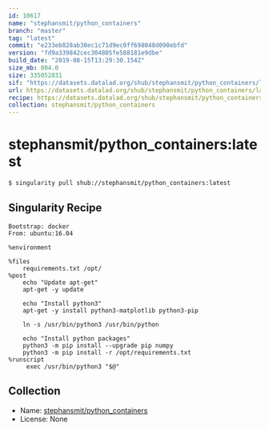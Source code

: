 ```yaml
---
id: 10617
name: "stephansmit/python_containers"
branch: "master"
tag: "latest"
commit: "e233eb828ab30ec1c71d9ec0ff698048d090ebfd"
version: "fd9a339842cec304805fe588181e9dbe"
build_date: "2019-08-15T13:29:30.154Z"
size_mb: 804.0
size: 335052831
sif: "https://datasets.datalad.org/shub/stephansmit/python_containers/latest/2019-08-15-e233eb82-fd9a3398/fd9a339842cec304805fe588181e9dbe.sif"
url: https://datasets.datalad.org/shub/stephansmit/python_containers/latest/2019-08-15-e233eb82-fd9a3398/
recipe: https://datasets.datalad.org/shub/stephansmit/python_containers/latest/2019-08-15-e233eb82-fd9a3398/Singularity
collection: stephansmit/python_containers
---
```


# stephansmit/python_containers:latest

```bash
$ singularity pull shub://stephansmit/python_containers:latest
```

## Singularity Recipe

```singularity
Bootstrap: docker
From: ubuntu:16.04

%environment

%files
    requirements.txt /opt/  
%post
    echo "Update apt-get"
    apt-get -y update

    echo "Install python3"
    apt-get -y install python3-matplotlib python3-pip  
   
    ln -s /usr/bin/python3 /usr/bin/python
    
    echo "Install python packages"
    python3 -m pip install --upgrade pip numpy
    python3 -m pip install -r /opt/requirements.txt
%runscript
     exec /usr/bin/python3 "$@"
```

## Collection

 - Name: [stephansmit/python_containers](https://github.com/stephansmit/python_containers)
 - License: None

